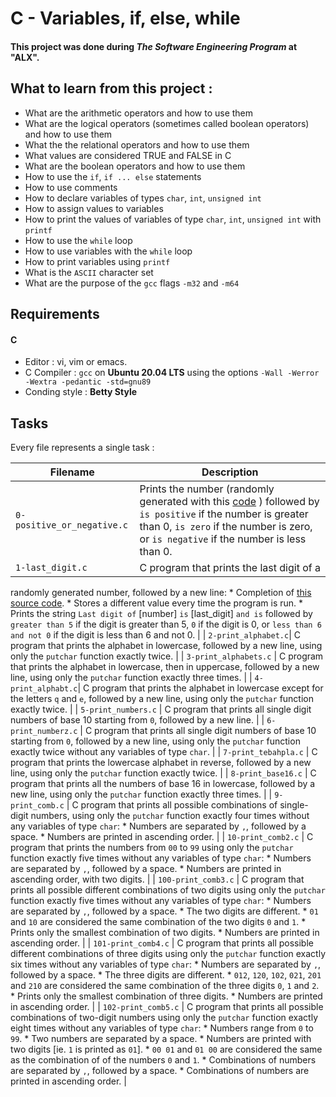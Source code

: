 # C - Variables, if, else, while
#### This project was done during ***The Software Engineering Program*** at "ALX".

## What to learn from this project :
+ What are the arithmetic operators and how to use them
+ What are the logical operators (sometimes called boolean operators) and how to use them
+ What the the relational operators and how to use them
+ What values are considered TRUE and FALSE in C
+ What are the boolean operators and how to use them
+ How to use the `if`, `if ... else` statements
+ How to use comments
+ How to declare variables of types `char`, `int`, `unsigned int`
+ How to assign values to variables
+ How to print the values of variables of type `char`, `int`, `unsigned int` with `printf`
+ How to use the `while` loop
+ How to use variables with the `while` loop
+ How to print variables using `printf`
+ What is the `ASCII` character set
+ What are the purpose of the `gcc` flags `-m32` and `-m64`

## Requirements
#### C
+ Editor : vi, vim or emacs.
+ C Compiler : `gcc` on **Ubuntu 20.04 LTS** using the options `-Wall -Werror -Wextra -pedantic -std=gnu89`
+ Conding style : **Betty Style**

## Tasks
Every file represents a single task :

| Filename | Description |
| -------- | ----------- |
| `0-positive_or_negative.c` | Prints the number (randomly generated with this [code](https://github.com/holbertonschool/0x01.c/blob/master/1-last_digit_c) ) followed by `is positive` if the number is greater than 0, `is zero` if the number is zero, or `is negative` if the number is less than 0. |
| `1-last_digit.c` | C program that prints the last digit of a
  randomly generated number, followed by a new line:
    * Completion of [this source code](https://github.com/holbertonschool/0x01.c/blob/master/1-last_digit_c).
    * Stores a different value every time the program is run.
    * Prints the string `Last digit of` [number] `is` [last_digit] `and is` followed
    by `greater than 5` if the digit is greater than 5, `0` if the digit is 0, or
    `less than 6 and not 0` if the digit is less than 6 and not 0. |
| `2-print_alphabet.c`| C program that prints the alphabet in
  lowercase, followed by a new line, using only the `putchar` function exactly twice. |
| `3-print_alphabets.c` | C program that prints the alphabet in
  lowercase, then in uppercase, followed by a new line, using only the `putchar`
  function exactly three times. |
| `4-print_alphabt.c`| C program that prints the alphabet in lowercase
  except for the letters `q` and `e`, followed by a new line, using only the `putchar`
  function exactly twice. |
| `5-print_numbers.c` | C program that prints all single digit numbers
  of base 10 starting from `0`, followed by a new line. |
| `6-print_numberz.c` | C program that prints all single digit numbers
  of base 10 starting from `0`, followed by a new line, using only the `putchar` function
  exactly twice without any variables of type `char`. |
| `7-print_tebahpla.c` | C program that prints the lowercase alphabet
  in reverse, followed by a new line, using only the `putchar` function exactly twice. |
| `8-print_base16.c` | C program that prints all the numbers of base
  16 in lowercase, followed by a new line, using only the `putchar` function exactly three
  times. |
| `9-print_comb.c` | C program that prints all possible combinations of
  single-digit numbers, using only the `putchar` function exactly four times without any
  variables of type `char`:
    * Numbers are separated by `,`, followed by a space.
    * Numbers are printed in ascending order. |
| `10-print_comb2.c` | C program that prints the numbers from `00`
  to `99` using only the `putchar` function exactly five times without any variables of
  type `char`:
    * Numbers are separated by `,`, followed by a space.
    * Numbers are printed in ascending order, with two digits. |
| `100-print_comb3.c` | C program that prints all possible different
  combinations of two digits using only the `putchar` function exactly five times without any
  variables of type `char`:
    * Numbers are separated by `,`, followed by a space.
    * The two digits are different.
    * `01` and `10` are considered the same combination of the two digits `0` and `1`.
    * Prints only the smallest combination of two digits.
    * Numbers are printed in ascending order. |
| `101-print_comb4.c` | C program that prints all possible different
  combinations of three digits using only the `putchar` function exactly six times without
  any variables of type `char`:
    * Numbers are separated by `,`, followed by a space.
    * The three digits are different.
    * `012`, `120`, `102`, `021`, `201` and `210` are considered the same combination of the three digits `0`, `1` and `2`.
    * Prints only the smallest combination of three digits.
    * Numbers are printed in ascending order. |
| `102-print_comb5.c` | C program that prints all possible combinations
  of two-digit numbers using only the `putchar` function exactly eight times without any
  variables of type `char`:
    * Numbers range from `0` to `99`.
    * Two numbers are separated by a space.
    * Numbers are printed with two digits [ie. `1` is printed as `01`].
    * `00 01` and `01 00` are considered the same as the combination of of the numbers `0` and `1`.
    * Combinations of numbers are separated by `,`, followed by a space.
    * Combinations of numbers are printed in ascending order. |
